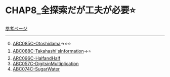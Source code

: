 # CHAP8_全探索だが工夫が必要:star:

[参考ページ](https://tinyurl.com/y8z5qrby)

---
0. [ABC085C-Otoshidama](https://atcoder.jp/contests/abc085/tasks/abc085_c)→:star::star:
1. [ABC088C-Takahashi'sInformation](https://atcoder.jp/contests/abc088/tasks/abc088_c)→:star:
2. [ARC096C-HalfandHalf](https://atcoder.jp/contests/arc096/tasks/arc096_a)
3. [ABC057C-DigitsinMultiplication](https://atcoder.jp/contests/abc057/tasks/abc057_c)
4. [ABC074C-SugarWater](https://atcoder.jp/contests/abc074/tasks/arc083_a)
